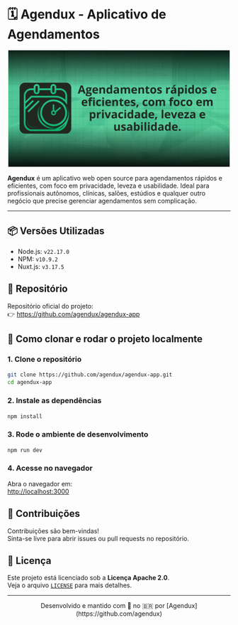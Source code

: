 # 🗓️ Agendux - Aplicativo de Agendamentos

<p align="center">
<img src="public/ogimage.png" alt="Tela Menu" width="500"/>
</p>

**Agendux** é um aplicativo web open source para agendamentos rápidos e eficientes, com foco em privacidade, leveza e usabilidade. Ideal para profissionais autônomos, clínicas, salões, estúdios e qualquer outro negócio que precise gerenciar agendamentos sem complicação.

---

## 📦 Versões Utilizadas

- Node.js: `v22.17.0`
- NPM: `v10.9.2`
- Nuxt.js: `v3.17.5`


## 🔗 Repositório

Repositório oficial do projeto:  
👉 https://github.com/agendux/agendux-app


## 🚀 Como clonar e rodar o projeto localmente

### 1. Clone o repositório

```bash
git clone https://github.com/agendux/agendux-app.git
cd agendux-app
```

### 2. Instale as dependências

```bash
npm install
```

### 3. Rode o ambiente de desenvolvimento

```bash
npm run dev
```

### 4. Acesse no navegador

Abra o navegador em:  
[http://localhost:3000](http://localhost:3000)



## 🤝 Contribuições

Contribuições são bem-vindas!  
Sinta-se livre para abrir issues ou pull requests no repositório.


## 📄 Licença

Este projeto está licenciado sob a **Licença Apache 2.0**.  
Veja o arquivo [`LICENSE`](LICENSE) para mais detalhes.

---
<p align="center">
  Desenvolvido e mantido com 💚 no 🇧🇷 por [Agendux](https://github.com/agendux)
</p>


